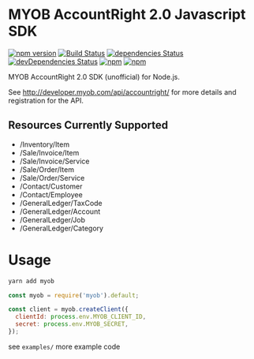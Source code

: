 # MYOB AccountRight 2.0 Javascript SDK
[![npm version](https://badge.fury.io/js/myob.svg)](https://badge.fury.io/js/myob)
[![Build Status](https://travis-ci.org/ordermentum/myob-javascript-sdk.svg?branch=master)](https://travis-ci.org/ordermentum/myob-javascript-sdk)
[![dependencies Status](https://david-dm.org/ordermentum/myob-javascript-sdk/status.svg)](https://david-dm.org/ordermentum/myob-javascript-sdk)
[![devDependencies Status](https://david-dm.org/ordermentum/steveo/dev-status.svg)](https://david-dm.org/ordermentum/myob-javascript-sdk?type=dev)
[![npm](https://img.shields.io/npm/l/myob.svg)](https://www.npmjs.com/package/myob)
[![npm](https://img.shields.io/npm/dt/myob.svg)](https://www.npmjs.com/package/myob)

MYOB AccountRight 2.0 SDK (unofficial) for Node.js.

See http://developer.myob.com/api/accountright/ for more details and registration for the API.

## Resources Currently Supported

* /Inventory/Item
* /Sale/Invoice/Item
* /Sale/Invoice/Service
* /Sale/Order/Item
* /Sale/Order/Service
* /Contact/Customer
* /Contact/Employee
* /GeneralLedger/TaxCode
* /GeneralLedger/Account
* /GeneralLedger/Job
* /GeneralLedger/Category


# Usage

```bash
yarn add myob
```

```javascript
const myob = require('myob').default;

const client = myob.createClient({
  clientId: process.env.MYOB_CLIENT_ID,
  secret: process.env.MYOB_SECRET,
});

```

see `examples/` more example code
